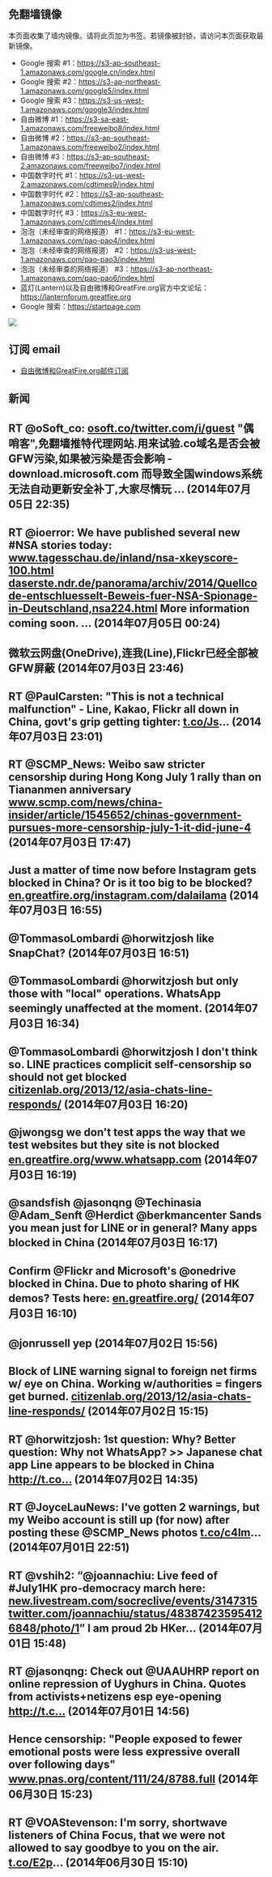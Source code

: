 ## 免翻墙镜像
本页面收集了墙内镜像。请将此页加为书签。若镜像被封锁，请访问本页面获取最新镜像。
* Google 搜索 #1：https://s3-ap-southeast-1.amazonaws.com/google.cn/index.html
* Google 搜索 #2：https://s3-ap-northeast-1.amazonaws.com/google5/index.html
* Google 搜索 #3：https://s3-us-west-1.amazonaws.com/google3/index.html
* 自由微博 #1：https://s3-sa-east-1.amazonaws.com/freeweibo8/index.html
* 自由微博 #2：https://s3-ap-southeast-1.amazonaws.com/freeweibo2/index.html
* 自由微博 #3：https://s3-ap-southeast-2.amazonaws.com/freeweibo7/index.html
* 中国数字时代 #1：https://s3-us-west-2.amazonaws.com/cdtimes9/index.html
* 中国数字时代 #2：https://s3-ap-southeast-1.amazonaws.com/cdtimes2/index.html
* 中国数字时代 #3：https://s3-eu-west-1.amazonaws.com/cdtimes4/index.html
* 泡泡（未经审查的网络报道） #1：https://s3-eu-west-1.amazonaws.com/pao-pao4/index.html
* 泡泡（未经审查的网络报道） #2：https://s3-us-west-1.amazonaws.com/pao-pao3/index.html
* 泡泡（未经审查的网络报道） #3：https://s3-ap-northeast-1.amazonaws.com/pao-pao6/index.html
* 蓝灯(Lantern)以及自由微博和GreatFire.org官方中文论坛：https://lanternforum.greatfire.org
* Google 搜索：https://startpage.com

<img src="https://raw.githubusercontent.com/greatfire/z/master/logos.gif" />

## 订阅 email
* <a href="https://b.us7.list-manage.com/subscribe?u=854fca58782082e0cbdf204a0&id=c78949b93c">自由微博和GreatFire.org邮件订阅</a>
    
## 新闻
RT @oSoft_co: <a href="https://osoft.co/twitter.com/i/guest">osoft.co/twitter.com/i/guest</a> "偶哨客",免翻墙推特代理网站.用来试验.co域名是否会被GFW污染,如果被污染是否会影响 -download.microsoft.com 而导致全国windows系统无法自动更新安全补丁,大家尽情玩 … (2014年07月05日 22:35)
 ---
RT @ioerror: We have published several new #NSA stories today: <a href="http://www.tagesschau.de/inland/nsa-xkeyscore-100.html">www.tagesschau.de/inland/nsa-xkeyscore-100.html</a> <a href="http://daserste.ndr.de/panorama/archiv/2014/Quellcode-entschluesselt-Beweis-fuer-NSA-Spionage-in-Deutschland,nsa224.html">daserste.ndr.de/panorama/archiv/2014/Quellcode-entschluesselt-Beweis-fuer-NSA-Spionage-in-Deutschland,nsa224.html</a> More information coming soon. … (2014年07月05日 00:24)
 ---
微软云网盘(OneDrive),连我(Line),Flickr已经全部被GFW屏蔽 (2014年07月03日 23:46)
 ---
RT @PaulCarsten: "This is not a technical malfunction" - Line, Kakao, Flickr all down in China, govt's grip getting tighter: <a href="http://t.co/Js">t.co/Js</a>… (2014年07月03日 23:01)
 ---
RT @SCMP_News: Weibo saw stricter censorship during Hong Kong July 1 rally than on Tiananmen anniversary <a href="http://www.scmp.com/news/china-insider/article/1545652/chinas-government-pursues-more-censorship-july-1-it-did-june-4">www.scmp.com/news/china-insider/article/1545652/chinas-government-pursues-more-censorship-july-1-it-did-june-4</a> (2014年07月03日 17:47)
 ---
Just a matter of time now before Instagram gets blocked in China? Or is it too big to be blocked? <a href="https://en.greatfire.org/instagram.com/dalailama">en.greatfire.org/instagram.com/dalailama</a> (2014年07月03日 16:55)
 ---
@TommasoLombardi @horwitzjosh like SnapChat? (2014年07月03日 16:51)
 ---
@TommasoLombardi @horwitzjosh but only those with "local" operations. WhatsApp seemingly unaffected at the moment. (2014年07月03日 16:34)
 ---
@TommasoLombardi @horwitzjosh I don't think so. LINE practices complicit self-censorship so should not get blocked <a href="https://citizenlab.org/2013/12/asia-chats-line-responds/">citizenlab.org/2013/12/asia-chats-line-responds/</a> (2014年07月03日 16:20)
 ---
@jwongsg we don't test apps the way that we test websites but they site is not blocked <a href="https://en.greatfire.org/www.whatsapp.com">en.greatfire.org/www.whatsapp.com</a> (2014年07月03日 16:19)
 ---
@sandsfish @jasonqng @Techinasia @Adam_Senft @Herdict @berkmancenter Sands you mean just for LINE or in general? Many apps blocked in China (2014年07月03日 16:17)
 ---
Confirm @Flickr and Microsoft's @onedrive blocked in China. Due to photo sharing of HK demos? Tests here: <a href="https://en.greatfire.org/">en.greatfire.org/</a> (2014年07月03日 16:10)
 ---
@jonrussell yep (2014年07月02日 15:56)
 ---
Block of LINE warning signal to foreign net firms w/ eye on China. Working w/authorities = fingers get burned. <a href="https://citizenlab.org/2013/12/asia-chats-line-responds/">citizenlab.org/2013/12/asia-chats-line-responds/</a> (2014年07月02日 15:15)
 ---
RT @horwitzjosh: 1st question: Why? Better question: Why not WhatsApp? &gt;&gt; Japanese chat app Line appears to be blocked in China http://t.co… (2014年07月02日 14:35)
 ---
RT @JoyceLauNews: I've gotten 2 warnings, but my Weibo account is still up (for now) after posting these @SCMP_News photos <a href="http://t.co/c4lm">t.co/c4lm</a>… (2014年07月01日 22:51)
 ---
RT @vshih2: “@joannachiu: Live feed of #July1HK pro-democracy march here: <a href="http://new.livestream.com/socreclive/events/3147315">new.livestream.com/socreclive/events/3147315</a> <a href="https://twitter.com/joannachiu/status/483874235954126848/photo/1">twitter.com/joannachiu/status/483874235954126848/photo/1</a>” I am proud 2b HKer… (2014年07月01日 15:48)
 ---
RT @jasonqng: Check out @UAAUHRP report on online repression of Uyghurs in China. Quotes from activists+netizens esp eye-opening http://t.c… (2014年07月01日 14:56)
 ---
Hence censorship: "People exposed to fewer emotional posts were less expressive overall over following days" <a href="http://www.pnas.org/content/111/24/8788.full">www.pnas.org/content/111/24/8788.full</a> (2014年06月30日 15:23)
 ---
RT @VOAStevenson: I'm sorry, shortwave listeners of China Focus, that we were not allowed to say goodbye to you on the air. <a href="http://t.co/E2p">t.co/E2p</a>… (2014年06月30日 15:10)
 ---
